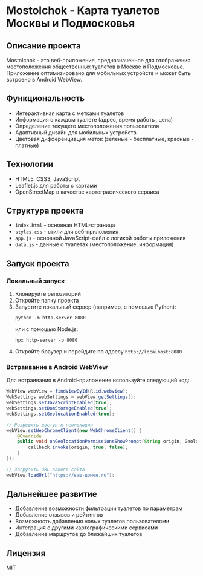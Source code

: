 # Mostolchok - Карта туалетов Москвы и Подмосковья

## Описание проекта

Mostolchok - это веб-приложение, предназначенное для отображения местоположения общественных туалетов в Москве и Подмосковье. Приложение оптимизировано для мобильных устройств и может быть встроено в Android WebView.

## Функциональность

- Интерактивная карта с метками туалетов
- Информация о каждом туалете (адрес, время работы, цена)
- Определение текущего местоположения пользователя
- Адаптивный дизайн для мобильных устройств
- Цветовая дифференциация меток (зеленые - бесплатные, красные - платные)

## Технологии

- HTML5, CSS3, JavaScript
- Leaflet.js для работы с картами
- OpenStreetMap в качестве картографического сервиса

## Структура проекта

- `index.html` - основная HTML-страница
- `styles.css` - стили для веб-приложения
- `app.js` - основной JavaScript-файл с логикой работы приложения
- `data.js` - данные о туалетах (местоположение, информация)

## Запуск проекта

### Локальный запуск

1. Клонируйте репозиторий
2. Откройте папку проекта
3. Запустите локальный сервер (например, с помощью Python):
   ```
   python -m http.server 8080
   ```
   или с помощью Node.js:
   ```
   npx http-server -p 8080
   ```
4. Откройте браузер и перейдите по адресу `http://localhost:8080`

### Встраивание в Android WebView

Для встраивания в Android-приложение используйте следующий код:

```java
WebView webView = findViewById(R.id.webview);
WebSettings webSettings = webView.getSettings();
webSettings.setJavaScriptEnabled(true);
webSettings.setDomStorageEnabled(true);
webSettings.setGeolocationEnabled(true);

// Разрешить доступ к геолокации
webView.setWebChromeClient(new WebChromeClient() {
    @Override
    public void onGeolocationPermissionsShowPrompt(String origin, GeolocationPermissions.Callback callback) {
        callback.invoke(origin, true, false);
    }
});

// Загрузить URL вашего сайта
webView.loadUrl("https://ваш-домен.ru");
```

## Дальнейшее развитие

- Добавление возможности фильтрации туалетов по параметрам
- Добавление отзывов и рейтингов
- Возможность добавления новых туалетов пользователями
- Интеграция с другими картографическими сервисами
- Добавление маршрутов до ближайших туалетов

## Лицензия

MIT